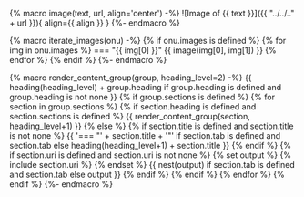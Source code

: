 {% macro image(text, url, align='center') -%}
![Image of {{ text }}]({{ "../../.." + url }}){ align={{ align }} }
{%- endmacro %}

{% macro iterate_images(onu) -%}
{% if onu.images is defined %}
{% for img in onu.images %}
=== "{{ img[0] }}"
    {{ image(img[0], img[1]) }}
{% endfor %}
{% endif %}
{%- endmacro %}

{% macro render_content_group(group, heading_level=2) -%}
{{ heading(heading_level) + group.heading if group.heading is defined and group.heading is not none }}
{% if group.sections is defined %}
{% for section in group.sections %}
{% if section.heading is defined and section.sections is defined %}
{{ render_content_group(section, heading_level+1) }}
{% else %}
{% if section.title is defined and section.title is not none %}
{{ '=== "' + section.title + '"' if section.tab is defined and section.tab else heading(heading_level+1) + section.title }}
{% endif %}
{% if section.uri is defined and section.uri is not none %}
{% set output %}
{% include section.uri %}
{% endset %}
{{ nest(output) if section.tab is defined and section.tab else output }}
{% endif %}
{% endif %}
{% endfor %}
{% endif %}
{%- endmacro %}
